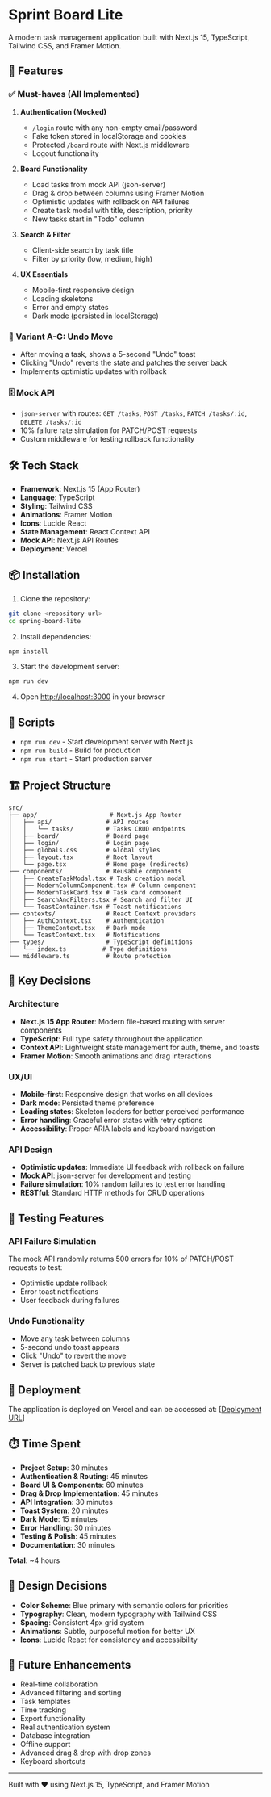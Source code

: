 # Sprint Board Lite

A modern task management application built with Next.js 15, TypeScript, Tailwind CSS, and Framer Motion.

## 🚀 Features

### ✅ Must-haves (All Implemented)
1. **Authentication (Mocked)**
   - `/login` route with any non-empty email/password
   - Fake token stored in localStorage and cookies
   - Protected `/board` route with Next.js middleware
   - Logout functionality

2. **Board Functionality**
   - Load tasks from mock API (json-server)
   - Drag & drop between columns using Framer Motion
   - Optimistic updates with rollback on API failures
   - Create task modal with title, description, priority
   - New tasks start in "Todo" column

3. **Search & Filter**
   - Client-side search by task title
   - Filter by priority (low, medium, high)

4. **UX Essentials**
   - Mobile-first responsive design
   - Loading skeletons
   - Error and empty states
   - Dark mode (persisted in localStorage)

### 🎲 Variant A-G: Undo Move
- After moving a task, shows a 5-second "Undo" toast
- Clicking "Undo" reverts the state and patches the server back
- Implements optimistic updates with rollback

### 🗄️ Mock API
- `json-server` with routes: `GET /tasks`, `POST /tasks`, `PATCH /tasks/:id`, `DELETE /tasks/:id`
- 10% failure rate simulation for PATCH/POST requests
- Custom middleware for testing rollback functionality

## 🛠️ Tech Stack

- **Framework**: Next.js 15 (App Router)
- **Language**: TypeScript
- **Styling**: Tailwind CSS
- **Animations**: Framer Motion
- **Icons**: Lucide React
- **State Management**: React Context API
- **Mock API**: Next.js API Routes
- **Deployment**: Vercel

## 📦 Installation

1. Clone the repository:
```bash
git clone <repository-url>
cd spring-board-lite
```

2. Install dependencies:
```bash
npm install
```

3. Start the development server:
```bash
npm run dev
```

4. Open [http://localhost:3000](http://localhost:3000) in your browser

## 🔧 Scripts

- `npm run dev` - Start development server with Next.js
- `npm run build` - Build for production
- `npm run start` - Start production server

## 🏗️ Project Structure

```
src/
├── app/                    # Next.js App Router
│   ├── api/               # API routes
│   │   └── tasks/         # Tasks CRUD endpoints
│   ├── board/             # Board page
│   ├── login/             # Login page
│   ├── globals.css        # Global styles
│   ├── layout.tsx         # Root layout
│   └── page.tsx           # Home page (redirects)
├── components/            # Reusable components
│   ├── CreateTaskModal.tsx # Task creation modal
│   ├── ModernColumnComponent.tsx # Column component
│   ├── ModernTaskCard.tsx # Task card component
│   ├── SearchAndFilters.tsx # Search and filter UI
│   └── ToastContainer.tsx # Toast notifications
├── contexts/              # React Context providers
│   ├── AuthContext.tsx    # Authentication
│   ├── ThemeContext.tsx   # Dark mode
│   └── ToastContext.tsx   # Notifications
├── types/                 # TypeScript definitions
│   └── index.ts          # Type definitions
└── middleware.ts          # Route protection
```

## 🎯 Key Decisions

### Architecture
- **Next.js 15 App Router**: Modern file-based routing with server components
- **TypeScript**: Full type safety throughout the application
- **Context API**: Lightweight state management for auth, theme, and toasts
- **Framer Motion**: Smooth animations and drag interactions

### UX/UI
- **Mobile-first**: Responsive design that works on all devices
- **Dark mode**: Persisted theme preference
- **Loading states**: Skeleton loaders for better perceived performance
- **Error handling**: Graceful error states with retry options
- **Accessibility**: Proper ARIA labels and keyboard navigation

### API Design
- **Optimistic updates**: Immediate UI feedback with rollback on failure
- **Mock API**: json-server for development and testing
- **Failure simulation**: 10% random failures to test error handling
- **RESTful**: Standard HTTP methods for CRUD operations

## 🧪 Testing Features

### API Failure Simulation
The mock API randomly returns 500 errors for 10% of PATCH/POST requests to test:
- Optimistic update rollback
- Error toast notifications
- User feedback during failures

### Undo Functionality
- Move any task between columns
- 5-second undo toast appears
- Click "Undo" to revert the move
- Server is patched back to previous state

## 🚀 Deployment

The application is deployed on Vercel and can be accessed at:
[[Deployment URL](https://prismatic-lily-661f9f.netlify.app/)]



## ⏱️ Time Spent

- **Project Setup**: 30 minutes
- **Authentication & Routing**: 45 minutes
- **Board UI & Components**: 60 minutes
- **Drag & Drop Implementation**: 45 minutes
- **API Integration**: 30 minutes
- **Toast System**: 20 minutes
- **Dark Mode**: 15 minutes
- **Error Handling**: 30 minutes
- **Testing & Polish**: 45 minutes
- **Documentation**: 30 minutes

**Total**: ~4 hours

## 🎨 Design Decisions

- **Color Scheme**: Blue primary with semantic colors for priorities
- **Typography**: Clean, modern typography with Tailwind CSS
- **Spacing**: Consistent 4px grid system
- **Animations**: Subtle, purposeful motion for better UX
- **Icons**: Lucide React for consistency and accessibility

## 🔮 Future Enhancements

- Real-time collaboration
- Advanced filtering and sorting
- Task templates
- Time tracking
- Export functionality
- Real authentication system
- Database integration
- Offline support
- Advanced drag & drop with drop zones
- Keyboard shortcuts

---

Built with ❤️ using Next.js 15, TypeScript, and Framer Motion
